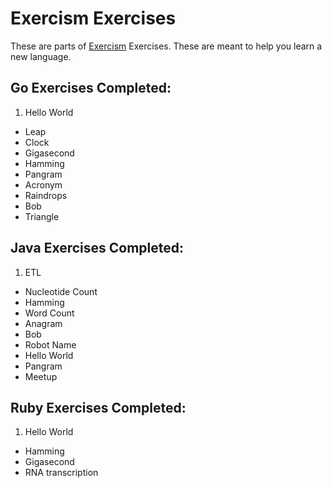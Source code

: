 # Exercism Exercises
These are parts of [Exercism](http://exercism.io/) Exercises. These are meant to help you learn a new language.

## Go Exercises Completed:
1. Hello World
* Leap
* Clock
* Gigasecond
* Hamming
* Pangram
* Acronym
* Raindrops
* Bob
* Triangle

## Java Exercises Completed:
1. ETL
* Nucleotide Count
* Hamming
* Word Count
* Anagram
* Bob
* Robot Name
* Hello World
* Pangram
* Meetup

## Ruby Exercises Completed:
1. Hello World
* Hamming
* Gigasecond
* RNA transcription
